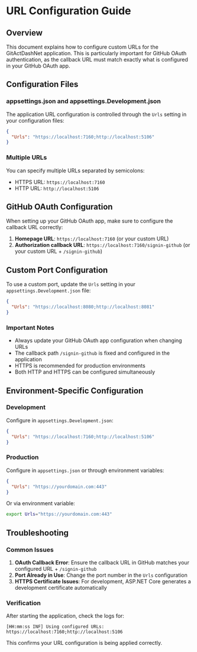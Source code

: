 # URL Configuration Guide

## Overview

This document explains how to configure custom URLs for the GitActDashNet application. This is particularly important for GitHub OAuth authentication, as the callback URL must match exactly what is configured in your GitHub OAuth app.

## Configuration Files

### appsettings.json and appsettings.Development.json

The application URL configuration is controlled through the `Urls` setting in your configuration files:

```json
{
  "Urls": "https://localhost:7160;http://localhost:5106"
}
```

### Multiple URLs

You can specify multiple URLs separated by semicolons:
- HTTPS URL: `https://localhost:7160`
- HTTP URL: `http://localhost:5106`

## GitHub OAuth Configuration

When setting up your GitHub OAuth app, make sure to configure the callback URL correctly:

1. **Homepage URL**: `https://localhost:7160` (or your custom URL)
2. **Authorization callback URL**: `https://localhost:7160/signin-github` (or your custom URL + `/signin-github`)

## Custom Port Configuration

To use a custom port, update the `Urls` setting in your `appsettings.Development.json` file:

```json
{
  "Urls": "https://localhost:8080;http://localhost:8081"
}
```

### Important Notes

- Always update your GitHub OAuth app configuration when changing URLs
- The callback path `/signin-github` is fixed and configured in the application
- HTTPS is recommended for production environments
- Both HTTP and HTTPS can be configured simultaneously

## Environment-Specific Configuration

### Development
Configure in `appsettings.Development.json`:
```json
{
  "Urls": "https://localhost:7160;http://localhost:5106"
}
```

### Production
Configure in `appsettings.json` or through environment variables:
```json
{
  "Urls": "https://yourdomain.com:443"
}
```

Or via environment variable:
```bash
export Urls="https://yourdomain.com:443"
```

## Troubleshooting

### Common Issues

1. **OAuth Callback Error**: Ensure the callback URL in GitHub matches your configured URL + `/signin-github`
2. **Port Already in Use**: Change the port number in the `Urls` configuration
3. **HTTPS Certificate Issues**: For development, ASP.NET Core generates a development certificate automatically

### Verification

After starting the application, check the logs for:
```
[HH:mm:ss INF] Using configured URLs: https://localhost:7160;http://localhost:5106
```

This confirms your URL configuration is being applied correctly.